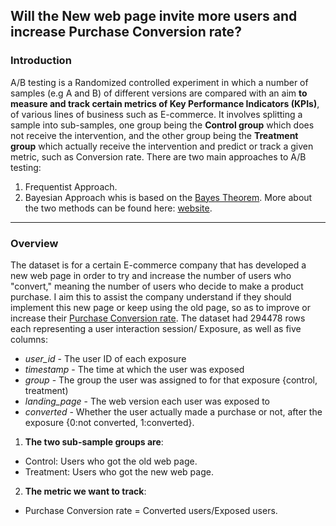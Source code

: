 ## Will the New web page invite more users and increase Purchase Conversion rate?
### Introduction
A/B testing is a Randomized controlled experiment in which a number of samples (e.g A and B) of different versions are compared with an aim **to measure and track certain 
metrics of Key Performance Indicators (KPIs)**, of various lines of business such as E-commerce.
It involves splitting a sample into sub-samples, one group being the **Control group** which does not receive the intervention, and the
other group being the **Treatment group** which actually receive the intervention and predict or track a given metric, such as Conversion rate.
There are two main approaches to A/B testing:
1. Frequentist Approach.
2. Bayesian Approach whis is based on the [Bayes Theorem](https://en.m.wikipedia.org/wiki/Bayes%27_theorem).
More about the two methods can be found here: [website](https://www.redjournal.org/article/S0360-3016(21)03256-9/fulltext).
---
### Overview
The dataset is for a certain E-commerce company that has developed a new web page in order to try and increase the number of users who "convert," meaning the
number of users who decide to make a product purchase. I aim this to assist the company understand if they should implement this new page or keep using the old page,
so as to improve or increase their [Purchase Conversion rate](https://www.hotjar.com/blog/website-conversion/).
The dataset had 294478 rows each representing a user interaction session/ Exposure, as well as five columns:
- *user_id* - The user ID of each exposure
- *timestamp* - The time at which the user was exposed
- *group* - The group the user was assigned to for that exposure {control, treatment)
- *landing_page* - The web version each user was exposed to
- *converted* - Whether the user actually made a purchase or not, after the exposure {0:not converted, 1:converted}.
1. **The two sub-sample groups are**:
* Control: Users who got the old web page.
* Treatment: Users who got the new web page.
2. **The metric we want to track**:
* Purchase Conversion rate = Converted users/Exposed users.
 
 

